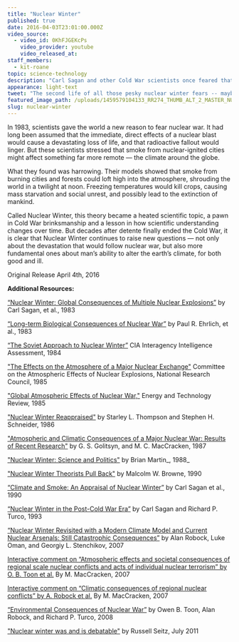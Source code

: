 ```yaml
---
title: "Nuclear Winter"
published: true
date: 2016-04-03T23:01:00.000Z
video_source:
  - video_id: 0KhFJGEKcPs
    video_provider: youtube
    video_released_at:
staff_members:
  - kit-roane
topic: science-technology
description: "Carl Sagan and other Cold War scientists once feared that a nuclear war could plunge the world into a deadly ice age. Three decades later, does this theory still resonate?"
appearance: light-text
tweet: "The second life of all those pesky nuclear winter fears -- maybe not so overblown after all..."
featured_image_path: /uploads/1459579104133_RR274_THUMB_ALT_2_MASTER_NUCLEAR_WINTER_NASA.jpg
slug: nuclear-winter
---
```


In 1983, scientists gave the world a new reason to fear nuclear war. It had long been assumed that the immediate, direct effects of a nuclear blast would cause a devastating loss of life, and that radioactive fallout would linger. But these scientists stressed that smoke from nuclear-ignited cities might affect something far more remote — the climate around the globe.

What they found was harrowing. Their models showed that smoke from burning cities and forests could loft high into the atmosphere, shrouding the world in a twilight at noon. Freezing temperatures would kill crops, causing mass starvation and social unrest, and possibly lead to the extinction of mankind.

Called Nuclear Winter, this theory became a heated scientific topic, a pawn in Cold War brinksmanship and a lesson in how scientific understanding changes over time. But decades after detente finally ended the Cold War, it is clear that Nuclear Winter continues to raise new questions — not only about the devastation that would follow nuclear war, but also more fundamental ones about man’s ability to alter the earth’s climate, for both good and ill.

Original Release April 4th, 2016

**Additional Resources:**

[“Nuclear Winter: Global Consequences of Multiple Nuclear Explosions”](http://www.atmos.washington.edu/~ackerman/Articles/Turco_Nuclear_Winter_83.pdf) by Carl Sagan, et al., 1983

[“Long-term Biological Consequences of Nuclear War”](https://www.researchgate.net/profile/John_Harte/publication/16538781_Long-term_biological_consequences_of_nuclear_war._Science/links/0deec51db13ee6b879000000.pdf) by Paul R. Ehrlich, et al., 1983

[“The Soviet Approach to Nuclear Winter”](http://www.foia.cia.gov/sites/default/files/document_conversions/89801/DOC_0000284025.pdf) CIA Interagency Intelligence Assessment, 1984

["The Effects on the Atmosphere of a Major Nuclear Exchange"]( http://www.nap.edu/read/540/chapter/1) Committee on the Atmospheric Effects of Nuclear Explosions, National Research Council, 1985

["Global Atmospheric Effects of Nuclear War,"](http://www.retroreport.org/webhook-uploads/nuclear-winter-ETR-article-1985-global-atmospheric-effects-of-nuclear-war.pdf) Energy and Technology Review, 1985

["Nuclear Winter Reappraised"](http://www.jstor.org/stable/20042777?seq=1#page_scan_tab_contents) by Starley L. Thompson and Stephen H. Schneider, 1986

["Atmospheric and Climatic Consequences of a Major Nuclear War: Results of Recent Research"](http://www.retroreport.org/webhook-uploads/Golitsyn-MacCracken-1987-WMO.pdf) by G. S. Golitsyn, and M. C. MacCracken, 1987

["Nuclear Winter: Science and Politics"]( http://www.bmartin.cc/pubs/88spp.html) by Brian Martin_, 1988_

["Nuclear Winter Theorists Pull Back"](http://www.nytimes.com/1990/01/23/science/nuclear-winter-theorists-pull-back.html?pagewanted=all) by Malcolm W. Browne, 1990

[“Climate and Smoke: An Appraisal of Nuclear Winter”](http://www.atmos.washington.edu/~ackerman/Articles/Turco_Nuclear_Winter_90.pdf) by Carl Sagan et al., 1990

[“Nuclear Winter in the Post-Cold War Era”](http://wvaughan.org/notes/Nuclear%20winter.pdf) by Carl Sagan and Richard P. Turco, 1993

[“Nuclear Winter Revisited with a Modern Climate Model and Current Nuclear Arsenals: Still Catastrophic Consequences”]( http://climate.envsci.rutgers.edu/pdf/RobockNW2006JD008235.pdf) by Alan Robock, Luke Oman, and Georgiy L. Stenchikov, 2007

[Interactive comment on “Atmospheric effects and societal consequences of regional scale nuclear conflicts and acts of individual nuclear terrorism” by O. B. Toon et al.](http://www.atmos-chem-phys-discuss.net/6/S6413/2007/acpd-6-S6413-2007.pdf) By M. MacCracken, 2007

[Interactive comment on “Climatic consequences of regional nuclear conflicts” by A. Robock et al.](http://www.atmos-chem-phys-discuss.net/6/S6418/2007/acpd-6-S6418-2007.pdf) By M. MacCracken, 2007

[“Environmental Consequences of Nuclear War”](http://scitation.aip.org/content/aip/magazine/physicstoday/article/61/12/10.1063/1.3047679) by Owen B. Toon, Alan Robock, and Richard P. Turco, 2008

["Nuclear winter was and is debatable"](http://www.nature.com/nature/journal/v475/n7354/full/475037b.html) by Russell Seitz, July 2011

